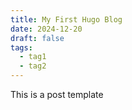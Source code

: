 ```yaml
---
title: My First Hugo Blog
date: 2024-12-20
draft: false
tags:
  - tag1
  - tag2
---
```

This is a post template